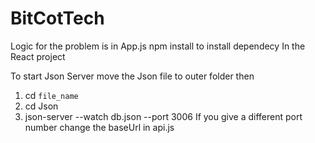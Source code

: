 # BitCotTech


Logic for the problem is in App.js
npm install to install dependecy In the React project 



To start Json Server
move the Json file to outer folder then
1. cd `file_name` 
2. cd Json 
3. json-server --watch db.json --port 3006
If you give a different port number change the baseUrl in api.js
